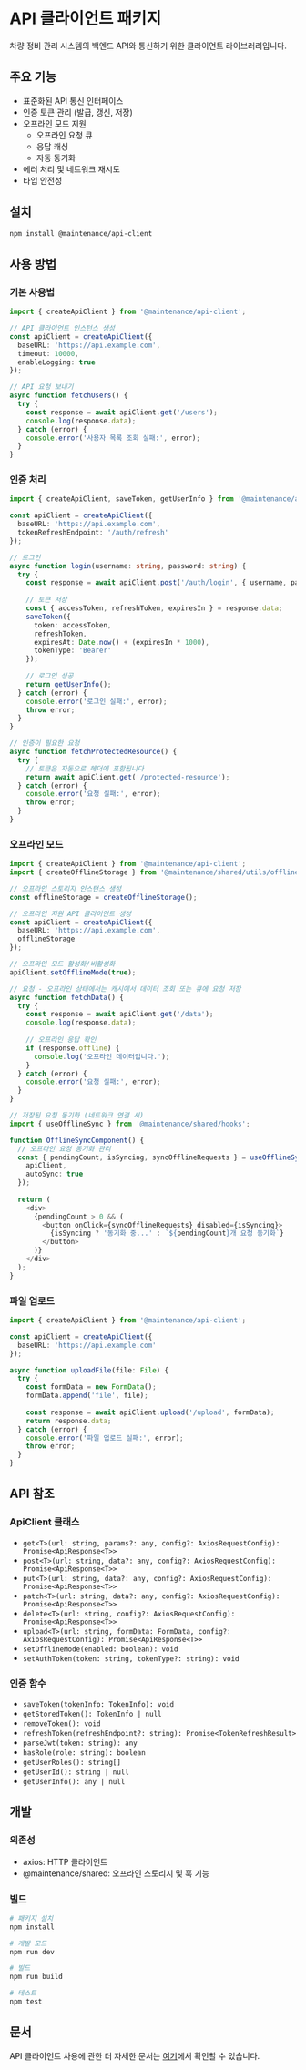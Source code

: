 # API 클라이언트 패키지

차량 정비 관리 시스템의 백엔드 API와 통신하기 위한 클라이언트 라이브러리입니다.

## 주요 기능

- 표준화된 API 통신 인터페이스
- 인증 토큰 관리 (발급, 갱신, 저장)
- 오프라인 모드 지원
  - 오프라인 요청 큐
  - 응답 캐싱
  - 자동 동기화
- 에러 처리 및 네트워크 재시도
- 타입 안전성

## 설치

```bash
npm install @maintenance/api-client
```

## 사용 방법

### 기본 사용법

```typescript
import { createApiClient } from '@maintenance/api-client';

// API 클라이언트 인스턴스 생성
const apiClient = createApiClient({
  baseURL: 'https://api.example.com',
  timeout: 10000,
  enableLogging: true
});

// API 요청 보내기
async function fetchUsers() {
  try {
    const response = await apiClient.get('/users');
    console.log(response.data);
  } catch (error) {
    console.error('사용자 목록 조회 실패:', error);
  }
}
```

### 인증 처리

```typescript
import { createApiClient, saveToken, getUserInfo } from '@maintenance/api-client';

const apiClient = createApiClient({
  baseURL: 'https://api.example.com',
  tokenRefreshEndpoint: '/auth/refresh'
});

// 로그인
async function login(username: string, password: string) {
  try {
    const response = await apiClient.post('/auth/login', { username, password });
    
    // 토큰 저장
    const { accessToken, refreshToken, expiresIn } = response.data;
    saveToken({
      token: accessToken,
      refreshToken,
      expiresAt: Date.now() + (expiresIn * 1000),
      tokenType: 'Bearer'
    });
    
    // 로그인 성공
    return getUserInfo();
  } catch (error) {
    console.error('로그인 실패:', error);
    throw error;
  }
}

// 인증이 필요한 요청
async function fetchProtectedResource() {
  try {
    // 토큰은 자동으로 헤더에 포함됩니다
    return await apiClient.get('/protected-resource');
  } catch (error) {
    console.error('요청 실패:', error);
    throw error;
  }
}
```

### 오프라인 모드

```typescript
import { createApiClient } from '@maintenance/api-client';
import { createOfflineStorage } from '@maintenance/shared/utils/offlineStorage';

// 오프라인 스토리지 인스턴스 생성
const offlineStorage = createOfflineStorage();

// 오프라인 지원 API 클라이언트 생성
const apiClient = createApiClient({
  baseURL: 'https://api.example.com',
  offlineStorage
});

// 오프라인 모드 활성화/비활성화
apiClient.setOfflineMode(true);

// 요청 - 오프라인 상태에서는 캐시에서 데이터 조회 또는 큐에 요청 저장
async function fetchData() {
  try {
    const response = await apiClient.get('/data');
    console.log(response.data);
    
    // 오프라인 응답 확인
    if (response.offline) {
      console.log('오프라인 데이터입니다.');
    }
  } catch (error) {
    console.error('요청 실패:', error);
  }
}

// 저장된 요청 동기화 (네트워크 연결 시)
import { useOfflineSync } from '@maintenance/shared/hooks';

function OfflineSyncComponent() {
  // 오프라인 요청 동기화 관리
  const { pendingCount, isSyncing, syncOfflineRequests } = useOfflineSync({
    apiClient,
    autoSync: true
  });
  
  return (
    <div>
      {pendingCount > 0 && (
        <button onClick={syncOfflineRequests} disabled={isSyncing}>
          {isSyncing ? '동기화 중...' : `${pendingCount}개 요청 동기화`}
        </button>
      )}
    </div>
  );
}
```

### 파일 업로드

```typescript
import { createApiClient } from '@maintenance/api-client';

const apiClient = createApiClient({
  baseURL: 'https://api.example.com'
});

async function uploadFile(file: File) {
  try {
    const formData = new FormData();
    formData.append('file', file);
    
    const response = await apiClient.upload('/upload', formData);
    return response.data;
  } catch (error) {
    console.error('파일 업로드 실패:', error);
    throw error;
  }
}
```

## API 참조

### ApiClient 클래스

- `get<T>(url: string, params?: any, config?: AxiosRequestConfig): Promise<ApiResponse<T>>`
- `post<T>(url: string, data?: any, config?: AxiosRequestConfig): Promise<ApiResponse<T>>`
- `put<T>(url: string, data?: any, config?: AxiosRequestConfig): Promise<ApiResponse<T>>`
- `patch<T>(url: string, data?: any, config?: AxiosRequestConfig): Promise<ApiResponse<T>>`
- `delete<T>(url: string, config?: AxiosRequestConfig): Promise<ApiResponse<T>>`
- `upload<T>(url: string, formData: FormData, config?: AxiosRequestConfig): Promise<ApiResponse<T>>`
- `setOfflineMode(enabled: boolean): void`
- `setAuthToken(token: string, tokenType?: string): void`

### 인증 함수

- `saveToken(tokenInfo: TokenInfo): void`
- `getStoredToken(): TokenInfo | null`
- `removeToken(): void`
- `refreshToken(refreshEndpoint?: string): Promise<TokenRefreshResult>`
- `parseJwt(token: string): any`
- `hasRole(role: string): boolean`
- `getUserRoles(): string[]`
- `getUserId(): string | null`
- `getUserInfo(): any | null`

## 개발

### 의존성

- axios: HTTP 클라이언트
- @maintenance/shared: 오프라인 스토리지 및 훅 기능

### 빌드

```bash
# 패키지 설치
npm install

# 개발 모드
npm run dev

# 빌드
npm run build

# 테스트
npm test
```

## 문서

API 클라이언트 사용에 관한 더 자세한 문서는 [여기](./docs/index.md)에서 확인할 수 있습니다. 